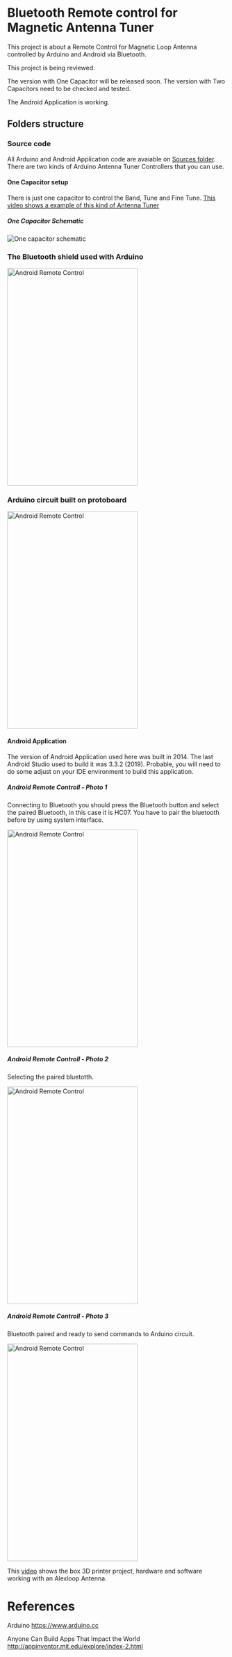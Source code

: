 # Bluetooth Remote control for Magnetic Antenna Tuner 

This project is about a Remote Control for Magnetic Loop Antenna controlled by Arduino and Android via Bluetooth.

This project is being reviewed. 

The version with One Capacitor will be released soon.
The version with Two Capacitors need to be checked and tested.  

The Android Application is working.

## Folders structure

### Source code


All Arduino and Android Application code are avaiable on [Sources folder](https://github.com/pu2clr/Magnetic_Loop_Antenna_Tuner/tree/master/Sources). There are two kinds of Arduino Antenna Tuner Controllers that you can use.

#### One Capacitor setup

There is just one capacitor to control the Band, Tune and Fine Tune. [This video shows a example of this kind of Antenna Tuner](https://youtu.be/PbnP8gIDb78)

##### One Capacitor Schematic 

<img src="https://github.com/pu2clr/Magnetic_Loop_Antenna_Tuner/blob/master/schematic/minimalist_schematic.png" alt="One capacitor schematic" >




### The Bluetooth shield used with Arduino

<img src="https://github.com/pu2clr/Magnetic_Loop_Antenna_Tuner/blob/master/images/bluetooth_hc05.jpg" alt="Android Remote Control"  height="500" width="300" class="center" >


### Arduino circuit built on protoboard
<img src="https://github.com/pu2clr/Magnetic_Loop_Antenna_Tuner/blob/master/images/arduino_prototype.png" alt="Android Remote Control"  height="500" width="300" class="center" >


#### Android Application 

The version of Android Application used here was built in 2014. The last Android Studio used to build it was 3.3.2 (2019). Probable, you will need to do some adjust on your IDE environment to build this application.

##### Android Remote Controll - Photo 1

Connecting to Bluetooth you should press the Bluetooth button and select the paired Bluetooth, in this case it is HC07.  You have to pair the bluetooth before by using system interface. 

<img src="https://github.com/pu2clr/Magnetic_Loop_Antenna_Tuner/blob/master/images/AndroidApp_Remote_COntrol_01.png" alt="Android Remote Control"  height="500" width="300" class="center" >


##### Android Remote Controll - Photo 2

Selecting the paired bluetotth. 

<img src="https://github.com/pu2clr/Magnetic_Loop_Antenna_Tuner/blob/master/images/AndroidApp_Remote_COntrol_02.png" alt="Android Remote Control" height="500" width="300" class="center">


##### Android Remote Controll - Photo 3

Bluetooth paired and ready to send commands to Arduino circuit.

<img src="https://github.com/pu2clr/Magnetic_Loop_Antenna_Tuner/blob/master/images/AndroidApp_Remote_COntrol_03.png" alt="Android Remote Control" height="500" width="300" class="center">



This [video](https://youtu.be/OKky8gmOWz8) shows the box 3D printer project, hardware and software working with an Alexloop Antenna.  




# References

Arduino
https://www.arduino.cc

Anyone Can Build Apps That Impact the World
http://appinventor.mit.edu/explore/index-2.html



